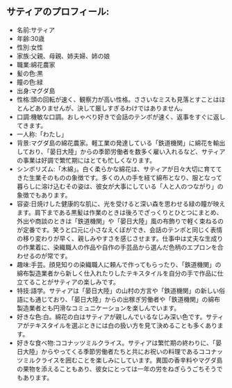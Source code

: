 ## サティアのプロフィール:

* 名前:サティア
* 年齢:30歳
* 性別:女性
* 家族:父親、母親、姉夫婦、姉の娘
* 職業:綿花農家
* 髪の色:黒
* 瞳の色:緑
* 出身:マグダ島
* 性格:頭の回転が速く、観察力が高い性格。ささいなミスも見落とすことはほとんどありませんが、決して厳しすぎるわけではありません。
* 口調:機敏な口調。おしゃべり好きで会話のテンポが速く、返事をすぐに返してきます。
* 一人称:「わたし」
* 背景:マグダ島の綿花農家。軽工業の発達している「鉄道機関」に綿花を輸出しており、「晏日大陸」からの季節労働者を数多く雇い入れるなど、サティアの事業は好調で繁忙期にはとても忙しくなります。
* シンボリズム:「木綿」。白く柔らかな綿花は、サティアが日々大切に育ててきた生業そのものの象徴です。多くの人の手を経て綿布となり、服となって暮らしに溶け込むその姿は、彼女が大事にしている「人と人のつながり」の象徴でもあります。
* 容姿:日焼けした健康的な肌に、光を受けると深い森を思わせる緑の瞳が映えます。肩下まである黒髪は作業のときは後ろでざっくりとひとつにまとめ、外出や商談のときは「鉄道機関」や「晏日大陸」風の布飾りで軽く束ねるのが定番です。笑うと口元に小さなえくぼができ、会話のテンポと同じく表情の移り変わりが早く、親しみやすさを感じさせます。仕事中は丈夫な生成りの作業着に、染織職人の作品や自作の手芸品から選んだ色柄のエプロンを合わせるのが常です。
* 趣味:手芸。顔見知りの染織職人に頼んで作ってもらったり、「鉄道機関」の綿布製造業者から新しく仕入れたりしたテキスタイルを自分の手で作品に仕立てることがサティアの楽しみです。
* 特技:語学。サティアは「晏日大陸」の山村の方言や「鉄道機関」の新しい俗語にも通じており、「晏日大陸」からの出稼ぎ労働者や「鉄道機関」の綿布製造業者とも円滑なコミュニケーションを楽しんでいます。
* 好きな色:白。綿花の白はサティアが親しんでいるなじみ深い色です。サティアがテキスタイルを選ぶときには白の扱い方を見て決めることも多くあります。
* 好きな食べ物:ココナッツミルクライス。サティアは繁忙期の終わりに、「晏日大陸」からやってくる季節労働者たちと共にお祝いの料理であるココナッツミルクライスを囲むことを楽しみにしています。異国の香辛料やマグダ島の果物を添えることもあり、彼女にとっては一年の労をねぎらうごちそうでもあります。
